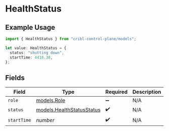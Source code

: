 # HealthStatus

## Example Usage

```typescript
import { HealthStatus } from "cribl-control-plane/models";

let value: HealthStatus = {
  status: "shutting down",
  startTime: 4418.38,
};
```

## Fields

| Field                                                        | Type                                                         | Required                                                     | Description                                                  |
| ------------------------------------------------------------ | ------------------------------------------------------------ | ------------------------------------------------------------ | ------------------------------------------------------------ |
| `role`                                                       | [models.Role](../models/role.md)                             | :heavy_minus_sign:                                           | N/A                                                          |
| `status`                                                     | [models.HealthStatusStatus](../models/healthstatusstatus.md) | :heavy_check_mark:                                           | N/A                                                          |
| `startTime`                                                  | *number*                                                     | :heavy_check_mark:                                           | N/A                                                          |